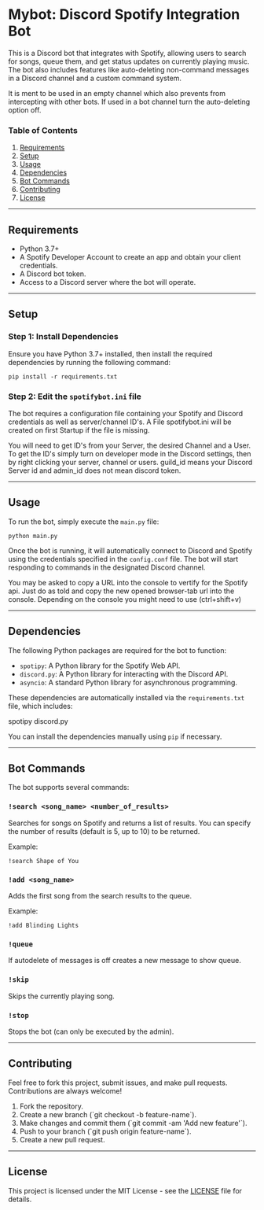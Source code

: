 # Mybot: Discord Spotify Integration Bot

This is a Discord bot that integrates with Spotify, allowing users to search for songs, queue them, and get status updates on currently playing music. The bot also includes features like auto-deleting non-command messages in a Discord channel and a custom command system.

It is ment to be used in an empty channel which also prevents from intercepting with other bots. If used in a bot channel turn the auto-deleting option off. 

### Table of Contents
1. [Requirements](#requirements)
2. [Setup](#setup)
3. [Usage](#usage)
4. [Dependencies](#dependencies)
5. [Bot Commands](#bot-commands)
6. [Contributing](#contributing)
7. [License](#license)

---

## Requirements

- Python 3.7+
- A Spotify Developer Account to create an app and obtain your client credentials.
- A Discord bot token.
- Access to a Discord server where the bot will operate.

---

## Setup

### Step 1: Install Dependencies

Ensure you have Python 3.7+ installed, then install the required dependencies by running the following command:

~~~
pip install -r requirements.txt
~~~

### Step 2: Edit the `spotifybot.ini` file

The bot requires a configuration file containing your Spotify and Discord credentials as well as server/channel ID's. A File spotifybot.ini will be created on first Startup if the file is missing.


You will need to get ID's from your Server, the desired Channel and a User. To get the ID's simply turn on developer mode in the Discord settings, then by right clicking your server, channel or users. guild_id means your Discord Server id and admin_id does not mean discord token. 


---

## Usage

To run the bot, simply execute the `main.py` file:

~~~
python main.py
~~~~

Once the bot is running, it will automatically connect to Discord and Spotify using the credentials specified in the `config.conf` file. The bot will start responding to commands in the designated Discord channel. 

You may be asked to copy a URL into the console to vertify for the Spotify api. Just do as told and copy the new opened browser-tab url into the console. Depending on the console you might need to use (ctrl+shift+v) 

---

## Dependencies

The following Python packages are required for the bot to function:

- `spotipy`: A Python library for the Spotify Web API.
- `discord.py`: A Python library for interacting with the Discord API.
- `asyncio`: A standard Python library for asynchronous programming.

These dependencies are automatically installed via the `requirements.txt` file, which includes:


spotipy
discord.py


You can install the dependencies manually using `pip` if necessary.

---

## Bot Commands

The bot supports several commands:

### `!search <song_name> <number_of_results>`
Searches for songs on Spotify and returns a list of results. You can specify the number of results (default is 5, up to 10) to be returned.

Example:
~~~
!search Shape of You
~~~

### `!add <song_name>`
Adds the first song from the search results to the queue.

Example:
~~~
!add Blinding Lights
~~~

### `!queue`
If autodelete of messages is off creates a new message to show queue.

### `!skip`
Skips the currently playing song.

### `!stop`
Stops the bot (can only be executed by the admin).

---

## Contributing

Feel free to fork this project, submit issues, and make pull requests. Contributions are always welcome!

1. Fork the repository.
2. Create a new branch (\`git checkout -b feature-name\`).
3. Make changes and commit them (\`git commit -am 'Add new feature'\`).
4. Push to your branch (\`git push origin feature-name\`).
5. Create a new pull request.

---

## License

This project is licensed under the MIT License - see the [LICENSE](LICENSE) file for details.
